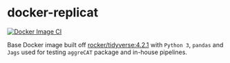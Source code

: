 # docker-replicat

[![Docker Image CI](https://github.com/psychtek/docker-replicat/actions/workflows/docker-image.yml/badge.svg?branch=main)](https://github.com/psychtek/docker-replicat/actions/workflows/docker-image.yml)

Base Docker image built off [rocker/tidyverse:4.2.1](https://hub.docker.com/r/rocker/tidyverse/) with `Python 3`, `pandas` and `Jags` used for testing `aggreCAT` package and in-house pipelines. 
